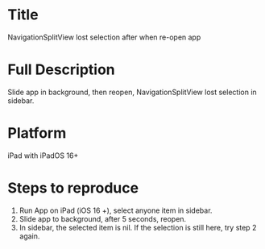 

# Title
NavigationSplitView lost selection after when re-open app

# Full Description
Slide app in background, then reopen, NavigationSplitView lost selection in sidebar.

# Platform
iPad with iPadOS 16+

# Steps to reproduce
1. Run App on iPad (iOS 16 +), select anyone item in sidebar.
2. Slide app to background, after 5 seconds, reopen.
3. In sidebar, the selected item is nil. If the selection is still here, try step 2 again.

